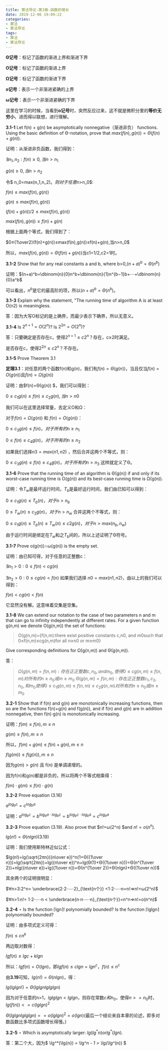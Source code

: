 ```yaml
---
title: 算法导论-第3章-函数的增长
date: 2019-12-06 19:09:22
categories: 
- 算法
- 算法导论
tags:
- 算法
- 算法导论
---
```


**Θ记号**：标记了函数的渐进上界和渐进下界

**O记号**：标记了函数的渐进上界

**Ω记号**：标记了函数的渐进下界

**o记号**：表示一个非渐进紧确的上界

**ω记号**：表示一个非渐进紧确的下界

<!-- more -->

这里在学习的时候，当看到**o记号**时，突然反应过来，这不就是微积分里的**等价无穷小**，进而得以联想，进行理解。

**3.1-1**	Let f(n) + g(n) be asymptotically nonnegative（渐进非负） functions. Using the basic definition of Θ-notation, prove that $max(f(n),g(n))=Θ(f(n)+g(n))$.

证明：从渐进非负函数，我们得到：

$∃n_1,n_2:f(n)≥0,当n>n_1$

$g(n)≥0, 当n>n_2$

令$ n_0=max(n_1,n_2)$。则对于任意$n>n_0$:

$f(n)≤max(f(n),g(n))$

$g(n)≤max(f(n),g(n))$

$(f(n)+g(n))/2≤max(f(n),g(n))$

$max(f(n),g(n))≤f(n)+g(n)$

根据上面两个等式，我们得到了：

$0≤{1\over2}(f(n)+g(n))≤max(f(n),g(n))≤f(n)+g(n),当n>n_0$

 所以，$max(f(n),g(n)) = Θ(f(n)+g(n))$当c1=1/2,c2=1时。

**3.1-2**	Show that for any real constants a and b, where b>0,$(n+a)^b=Θ(n^b)$

证明：$(n+a)^b=\dbinom{n}{0}n^b+\dbinom{n}{1}n^{b−1}b+⋯+\dbinom{n}{0}a^b$

可以看出，$n^b$是它的最高阶的项，所以$(n+a)^b=Θ(n^b)$。

**3.1-3**	Explain why the statement, "The running time of algorithm A is at least O(n2) is meaningless.

答：因为大写O标记的是上确界，而最少表示下确界，所以无意义。

**3.1-4**	Is $2^{n+1}=O(2^n)$? Is $2^{2n}=O(2^n)$?

答：只要确定是否存在c，使得$2^{n+1}≤c2^n$？存在，c≥2时满足。

是否存在c，使得$2^{2n}≤c2^n$？不存在。

**3.1-5**	Prove Theorem 3.1

**定理3.1**：对任意的两个函数f(n)和g(n)，我们有$f(n)= Θ(g(n))$，当且仅当$f(n)=O(g(n))$且$f(n)=Ω(g(n))$

证明：由$f(n)=Θ(g(n)) $，我们可以得到：

$0≤c_1g(n)≤f(n)≤c_2g(n),当n>n0$

我们可以在这里选择常量，去定义O和Ω：

对于$f(n)=Ω(g(n))$ 和 $f(n)=O(g(n))$：

$0≤c_3g(n)≤f(n)，对于所有的n≥n_1$

$0≤f(n)≤c_4g(n)，对于所有的n≥n_2$

如果我们选择$n3=max(n1,n2)$ ，然后合并这两个不等式，则：

$0≤c_3g(n)≤f(n)≤c_4g(n)，对于所有的n>n_3$
这样就定义了Θ。

**3.1-6**	Prove that the running time of an algorithm is Θ(g(n)) if and only if its worst-case running time is O(g(n)) and its best-case running time is Ω(g(n)).

证明：令$T_w$是最坏运行时间，$T_b$是最好运行时间，我们由已知可以得到：

$0≤c_1g(n)≤T_b(n)，对于n>n_b$

$0≤T_w(n)≤c_2g(n)，对于n>n_w$
合并这两个不等式，则：

$0≤c_1g(n)≤T_b(n)≤T_w(n)≤c2g(n)，对于n>max(n_b,n_w)$

由于运行时间是绑定在$T_w$和之$T_b$间的，所以上述证明了Θ符号。

**3.1-7**	Prove o(g(n))∩ω(g(n)) is the empty set.

证明：由已知可得，对于任意的正整数c：

$∃n_1>0:0≤f(n)<cg(n)$

$∃n_2>0:0≤cg(n)<f(n)$
如果我们选择 $n0=max(n1,n2)$，由以上的我们可以得到：

$f(n)<cg(n)<f(n)$

它显然没有解。这意味着交集是空集。

**3.1-8**	We can extend our notation to the case of two parameters n and m that can go to infinity independently at different rates. For a given function g(n,m) we denote O(g(n,m)) the set of functions:

> O(g(n,m)={f(n,m):there exist positive constants c,n0, and m0such that 0≤f(n,m)≤cg(n,m)for all n≥n0 or m≥m0}

Give corresponding definitions for Ω(g(n,m)) and Θ(g(n,m)).

答：

> $Ω(g(n,m)={f(n,m):存在正正整数 c,n_0, and m_0,使得0≤cg(n,m)≤f(n,m)对所有的n≥n_0或m≥m_0}$
> $Θ(g(n,m)={f(n,m):存在正正整数 c_1,c_2,n_0, 和 m_0 使得0≤c_1g(n,m)≤f(n,m)≤c_2g(n,m)对所有的n≥n_0 或 m≥m_0}$

**3.2-1**	Show that if f(n) and g(n) are monotonically increasing functions, then so are the functions f(n)+g(n) and f(g(n)), and if f(n) and g(n) are in addition nonnegative, then f(n)⋅g(n) is monotonically increasing.

证明：$f(m)≤f(n), m≤n$

$g(m)≤f(n),m≤n$

所以，$f(m)+g(m)≤f(n)+g(n),m≤n$

$f(g(m))≤f(g(n)),m≤n$

因为$g(m)>g(n)$  且 f(n) 是单调递增的。

因为f(n)和g(n)都是非负的，所以将两个不等式相乘得：

$f(m)⋅g(m)≤f(n)⋅g(n)$

**3.2-2**	Prove equation (3.16)

$a^{log_bc}=c^{log_ba}$

证明：$a^{log_bc}=b^{log_ba \cdot log_bc}=b^{log_bc \cdot log_ba}=c^{log_ba}$

**3.2-3**	Prove equation (3.19). Also prove that $n!=ω(2^n) $and $n!=o(n^n)$.

$lg(n!)=Θ(nlgn)$(3.19)

证明：我们使用斯特林近似公式：

$lg(n!)=lg(\sqrt{2πn}({n\over e})^n(1+Θ({1\over n}))=lg(\sqrt{2πn})+lg({n\over e})^n+lg(Θ(1)+Θ({1\over n}))=Θ(n^{1\over 2})+nlg({n\over e})+lg({1\over n})=Θ(n^{1\over 2})+Θ(nlgn)+Θ({1\over n})$

其余两个的证明很明显：

$∀n>3:2^n= \underbrace{2⋅2⋅⋯⋅2}_{\text{n个}} <1⋅2⋅⋯⋅n=n!⇒n!=ω(2^n)$

$∀n>1:n!= 1⋅2⋅⋯⋅n < \underbrace{n⋅n⋅⋯⋅n}_{\text{n个}}=n^n⇒n!=o(n^n)$

**3.2-4**	⋆ Is the function ⌈lgn⌉! polynomially bounded? Is the function ⌈lglgn⌉ polynomially bounded?

证明：由多项式定义可得：

$f(n)≤cn^k$

两边取对数得：

$lgf(n)≤lgc+klgn$

所以：$lgf(n)=O(lgn)$，即$lgf(n)≤clgn=lgn^c$，$f(n)≤n^c$

由**3.19**可知，$lg(n!)=Θ(nlgn)$，得：

$lg(lglgn!)=Θ(lglgnlglglgn)$

因为对于任意的n>1，$lglglgn<lglgn$，则存在常数$c和n_0$，使得$n>=n_0$时，$lg(f(n))<=c(lglgn)^2$

$Θ(lglgnlglglgn)==o(lglgn)^2=o(lgn)$(最后一个结论来自本章的论述，即多对数函数比多项式函数增长得慢。)

**3.2-5**	⋆ Which is asymptotically larger: $lg(lg^*n)$or$lg^*(lg{n})$.

答：第二个大，因为$ \lg^*(\lg{n}) = \lg^*n - 1 > \lg(\lg^*(n)) $
